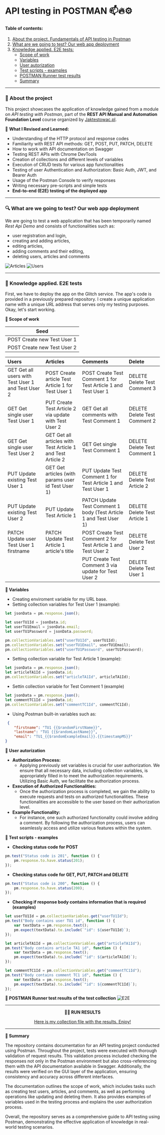 # API testing in POSTMAN 📫🔥⚙️

#### Table of contents:
1. [About the project. Fundamentals of API testing in Postman](#subtask1)
2. [What are we going to test? Our web app deployment](#subtask2)
3. [Knowledge applied. E2E tests:](#subtask3)  
   - [Scope of work](#punkt1)
   - [Variables](#punkt2) 
   - [User autorization](#punkt3)
   - [Test scripts - examples](#punkt4)
   - [POSTMAN Runner test results](#punkt5)
   - [Summary](#punkt6)
<hr>

### <a name='subtask1'>🎯 About the project</a>

This project showcases the application of knowledge gained from a module on *API testing with Postman*, part of the **REST API Manual and Automation Foundation Level** course organized by [Jaktestowac.pl](https://jaktestowac.pl/). 

🧠 **What I Revised and Learned:**

- Understanding of the HTTP protocol and response codes
- Familiarity with REST API methods: GET, POST, PUT, PATCH, DELETE
- How to work with API documentation on Swagger
- Testing REST APIs with Chrome DevTools
- Creation of collections and different levels of variables
- Execution of CRUD tests for various app functionalities
- Testing of user Authentication and Authorization: Basic Auth, JWT, and Bearer Auth
- Usage of the Postman Console to verify responses
- Writing necessary pre-scripts and simple tests
- **End-to-end (E2E) testing of the deployed app**
***
### <a name='subtask2'>🔍 What are we going to test? Our web app deployment</a>

We are going to test a web application that has been temporarily named *Rest Api Demo* and consists of functionalities such as:
- user registration and login,
- creating and adding articles,
- editing articles,
- adding comments and their editing,
- deleting users, articles and comments
  
![Articles](https://github.com/Katarzyna-SZ/REST_API_deployed_web_app/assets/140599598/b4d1fcc2-bc41-4a9e-a979-78df4cd92639) ![Users](https://github.com/Katarzyna-SZ/REST_API_deployed_web_app/assets/140599598/5de994f8-5cf8-41dd-b58c-b17a3674e8bc)

***

### <a name='subtask3'>🚀 Knowledge applied. E2E tests</a>

First, we have to deploy the app on the Glitch service. The app's code is provided in a previously prepared repository. I create a unique application name with a unique URL address that serves only my testing purposes. Okay, let's start working.

<a name='punkt1'>**📌 Scope of work**</a>

**Seed** | 
--- |
POST Create new Test User 1| 
POST Create new Test User 2|

|Users |Articles |Comments |Delete 
|:- |:- |:- |:-
|GET Get all users with Test User 1 and Test User 2 |POST Create article Test Article 1 for Test User 1 |POST Create Test Comment 1 for Test Article 1 and Test User 1 |DELETE Delete Test Comment 3
|GET Get single user Test User 1 |PUT Create Test Article 2 via update with Test User 2 |GET Get all comments with Test Comment 1 |DELETE Delete Test Comment 2
|GET Get single user Test User 2 |GET Get all articles with Test Article 1 and Test Article 2 |GET Get single Test Comment 1 |DELETE Delete Test Comment 1
|PUT Update existing Test User 1 |GET Get articles (with params user id Test User 1) |PUT Update Test Comment 1 for Test Article 1 and Test User 1 |DELETE Delete Test Article 2
|PUT Update existing Test User 2 |PUT Update Test Article 1 |PATCH Update Test Comment 1 body (Test Article 1 and Test User 1) |DELETE Delete Test Article 1
|PATCH Update user Test User 1 firstname |PATCH Update Test Article 1 article's title |POST Create Test Comment 2 for Test Article 1 and Test User 2 |DELETE Delete Test User 2
| | |PUT Create Test Comment 3 via update for Test User 2 |DELETE Delete Test User 1

<a name='punkt2'>**📌 Variables**</a>
- Creating enviroment variable for my URL base.
- Setting collection variables for Test User 1 (example):
```js
let jsonData = pm.response.json();

let userTU1Id = jsonData.id;
let userTU1Email = jsonData.email;
let userTU1Password = jsonData.password;

pm.collectionVariables.set("userTU1Id", userTU1Id);
pm.collectionVariables.set("userTU1Email", userTU1Email);
pm.collectionVariables.set("userTU1Password", userTU1Password);
```
- Setting collection variable for Test Article 1 (example):
```js
let jsonData = pm.response.json();
let articleTA1Id = jsonData.id;
pm.collectionVariables.set("articleTA1Id", articleTA1Id);
```
- Settin collection variable for Test Comment 1 (example)
```js
let jsonData = pm.response.json();
let commentTC1Id = jsonData.id;
pm.collectionVariables.set("commentTC1Id", commentTC1Id);
```
- Using Postman built-in variables such as:
```json
 {
    "firstname": "TU1 {{$randomFirstName}}",
    "lastname": "TU1 {{$randomLastName}}",
    "email": "TU1_{{$randomExampleEmail}}.{{timestampMS}}"
}
```
<a name='punkt3'>**📌 User autorization**</a>
- **Authorization Process:**
   - Applying previously set variables is crucial for user authorization. We ensure that all necessary data, including collection variables, is appropriately filled in to meet the authorization requirements. Utilizing Basic Auth, we facilitate the authorization process.
- **Execution of Authorized Functionalities:**
   - Once the authorization process is completed, we gain the ability to execute requests and tests on authorized functionalities. These functionalities are accessible to the user based on their authorization level.
- **Example Functionality:**
   - For instance, one such authorized functionality could involve adding a comment. By following the authorization process, users can seamlessly access and utilize various features within the system.

<a name='punkt4'>**📌 Test scripts - examples**</a>

- **Checking status code for POST**
```js
pm.test("Status code is 201", function () {
    pm.response.to.have.status(201);
});
```
- **Checking status code for GET, PUT, PATCH and DELETE**
```js
pm.test("Status code is 200", function () {
    pm.response.to.have.status(200);
});
```
- **Checking if response body contains information that is required (examples)**
```js
let userTU1Id = pm.collectionVariables.get("userTU1Id");
pm.test("Body contains user TU1 id", function () {
    var textData = pm.response.text();
    pm.expect(textData).to.include(`"id": ${userTU1Id}`);
});

let articleTA1Id = pm.collectionVariables.get("articleTA1Id");
pm.test("Body contains article TA1 id", function () {
    var textData = pm.response.text();
    pm.expect(textData).to.include(`"id": ${articleTA1Id}`);
});

let commentTC1Id = pm.collectionVariables.get("commentTC1Id");
pm.test("Body contains comment TC1 id", function () {
    var textData = pm.response.text();
    pm.expect(textData).to.include(`"id": ${commentTC1Id}`);
});
```
<a name='punkt5'>**📌 POSTMAN Runner test results of the test collection**</a>
![E2E](https://github.com/Katarzyna-SZ/REST_API_deployed_web_app/assets/140599598/d828cfc4-d17c-4c8f-8538-ca7a76340f27)
***
<p align="center"><b>🙌🏻 RUN RESULTS</b></p>
<p align="center"><a href="https://github.com/Katarzyna-SZ/REST_API_deployed_web_app/blob/main/REST%20API%20Demo.postman_test_run.json">Here is my collection file with the results. Enjoy!</a></p>

***

<a name='punkt6'>**📌 Summary**</a>

The repository contains documentation for an API testing project conducted using Postman. Throughout the project, tests were executed with thorough validation of request results. This validation process included checking the responses not only in the Postman environment but also cross-referencing them with the API documentation available in Swagger. Additionally, the results were verified on the GUI layer of the application, ensuring consistency and accuracy across different interfaces.

The documentation outlines the scope of work, which includes tasks such as creating test users, articles, and comments, as well as performing operations like updating and deleting them. It also provides examples of variables used in the testing process and explains the user authorization process.

Overall, the repository serves as a comprehensive guide to API testing using Postman, demonstrating the effective application of knowledge in real-world testing scenarios.

















